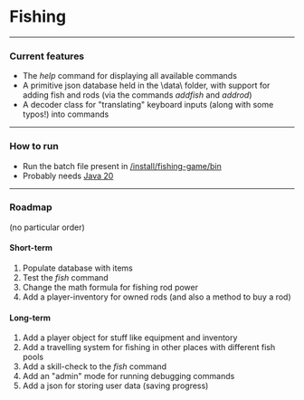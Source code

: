 # Fishing

---
### Current features

 - The *help* command for displaying all available commands
 - A primitive json database held in the \data\ folder, with support for adding fish and rods (via the commands *addfish* and *addrod*)
 - A decoder class for "translating" keyboard inputs (along with some typos!) into commands

---
### How to run

 - Run the batch file present in [/install/fishing-game/bin](build/install/fishing-game/bin)
 - Probably needs [Java 20](https://www.oracle.com/java/technologies/javase/jdk20-archive-downloads.html)

---
### Roadmap

(no particular order)
#### Short-term

1. Populate database with items
2. Test the *fish* command
3. Change the math formula for fishing rod power
4. Add a player-inventory for owned rods (and also a method to buy a rod)
#### Long-term
1. Add a player object for stuff like equipment and inventory
2. Add a travelling system for fishing in other places with different fish pools
3. Add a skill-check to the *fish* command
4. Add an "admin" mode for running debugging commands
5. Add a json for storing user data (saving progress)
